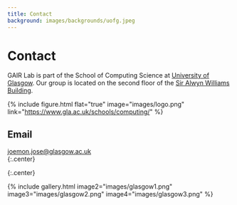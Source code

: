 ```yaml
---
title: Contact
background: images/backgrounds/uofg.jpeg
---
```


# <i class="fas fa-envelope"></i>Contact

GAIR Lab is part of the School of Computing Science at [University of Glasgow](https://www.gla.ac.uk/).
Our group is located on the second floor of the [Sir Alwyn Williams Building](https://www.google.com/maps?ll=55.873936,-4.290913&z=16&t=h&hl=en&gl=US&mapclient=embed&q=Sir+Alwyn+Williams+Building+Glasgow+G12+8QN).

{%
  include figure.html
  flat="true"
  image="images/logo.png"
  link="https://www.gla.ac.uk/schools/computing/"
%}

## <i class="fas fa-envelope fa-sm"></i>Email

[joemon.jose@glasgow.ac.uk](joemon.jose@glasgow.ac.uk)  
{:.center}
<!-- 
## <i class="fas fa-map-marked fa-sm"></i>Location

<div align="center"> 
  <iframe src="https://www.google.com/maps?ll=55.873936,-4.290913&z=16&t=h&hl=en&gl=US&mapclient=embed&q=Sir+Alwyn+Williams+Building+Glasgow+G12+8QN" 
  width="100%" 
  height="300" 
  style="border:0;" 
  allowfullscreen="" 
  loading="lazy" 
  referrerpolicy="no-referrer-when-downgrade">
  </iframe> 
</div> -->

{:.center}
<!-- 
[<i class="fas fa-external-link-alt"></i> on Google Maps](https://www.google.com/maps/search/1540+Alcazar+Street,+CHP+236-D,+Los+Angeles,+CA+90089/@34.0632125,-118.2066798,705m/data=!3m2!1e3!4b1?entry=ttu) -->

{%
  include gallery.html
  image2="images/glasgow1.png"
  image3="images/glasgow2.png"
  image4="images/glasgow3.png"
%}
<!-- 
To navigate to GAIR Lab, input the address "[1540 Alcazar Street, CHP 236-D, Los Angeles, CA 90089](https://www.google.com/maps/place/1540+Alcazar+St+d,+Los+Angeles,+CA+90089,+USA/@34.0632245,-118.2225589,2819m/data=!3m2!1e3!4b1!4m9!1m2!2m1!1s1540+Alcazar+Street,+CHP+236-D,+Los+Angeles,+CA+90089!3m5!1s0x80c2c5d8c664f759:0x5e62519437113819!8m2!3d34.0632081!4d-118.2041049!15sCjUxNTQwIEFsY2F6YXIgU3RyZWV0LCBDSFAgMjM2LUQsIExvcyBBbmdlbGVzLCBDQSA5MDA4OZIBEGNvbXBvdW5kX3NlY3Rpb27gAQA?entry=ttu)" into Google Maps. Please note that there are **two entrances** to the building. You can refer to the pictures of **Entrance 1** and **Entrance 2** for visual guidance, and their locations are marked on the provided map.

Upon entering the building, proceed to the **second floor** of the Center for the Health Professions Building. Mangul Lab is located in room **CHP 236-D** on the **second floor**.

## <i class="fas fa-car"></i>Parking

There are abundant parking options available. You have the choice of selecting metered parking nearby or opting for free parking in the residential area, a mere 10-minute walk away, which usually provides ample space. Moreover, you can make use of [SpotAngels](https://www.spotangels.com/), a service that offers both paid and free parking options. Below, you'll find a map from SpotAngels with some recommended spots highlighted.

{%
  include figure.html
  flat="true"
  image="images/contact/Mangul-Lab-Parking.png"
  width="100%" height="100%"
%}

 -->
